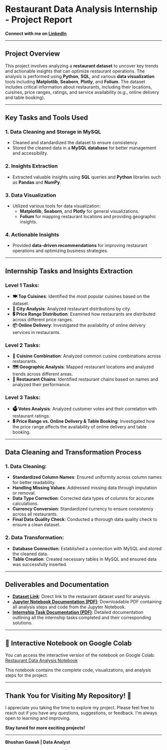 # Restaurant Data Analysis Internship - Project Report

**Connect with me on [LinkedIn](#)**

---

## Project Overview

This project involves analyzing a **restaurant dataset** to uncover key trends and actionable insights that can optimize restaurant operations. The analysis is performed using **Python**, **SQL**, and various **data visualization** tools including **Matplotlib**, **Seaborn**, **Plotly**, and **Folium**. The dataset includes critical information about restaurants, including their locations, cuisines, price ranges, ratings, and service availability (e.g., online delivery and table booking).

---

## Key Tasks and Tools Used

### 1. **Data Cleaning and Storage in MySQL**
- Cleaned and standardized the dataset to ensure consistency.
- Stored the cleaned data in a **MySQL database** for better management and accessibility.

### 2. **Insights Extraction**
- Extracted valuable insights using **SQL** queries and **Python** libraries such as **Pandas** and **NumPy**.

### 3. **Data Visualization**
- Utilized various tools for data visualization:
  - **Matplotlib**, **Seaborn**, and **Plotly** for general visualizations.
  - **Folium** for mapping restaurant locations and providing geographic insights.

### 4. **Actionable Insights**
- Provided **data-driven recommendations** for improving restaurant operations and optimizing business strategies.

---

## Internship Tasks and Insights Extraction

### **Level 1 Tasks**:  
- **🍽 Top Cuisines**: Identified the most popular cuisines based on the dataset.  
- **🌆 City Analysis**: Analyzed restaurant distributions by city.  
- **💲 Price Range Distribution**: Examined how restaurants are distributed across different price ranges.  
- **📦 Online Delivery**: Investigated the availability of online delivery services in restaurants.

### **Level 2 Tasks**:  
- **🍕 Cuisine Combination**: Analyzed common cuisine combinations across restaurants.  
- **🗺 Geographic Analysis**: Mapped restaurant locations and analyzed trends across different areas.  
- **🍴 Restaurant Chains**: Identified restaurant chains based on names and analyzed their performance.

### **Level 3 Tasks**:  
- **🗳 Votes Analysis**: Analyzed customer votes and their correlation with restaurant ratings.  
- **💲 Price Range vs. Online Delivery & Table Booking**: Investigated how the price range affects the availability of online delivery and table booking.

---

## Data Cleaning and Transformation Process

### **1. Data Cleaning:**
- **Standardized Column Names**: Ensured uniformity across column names for better readability.
- **Handling Missing Values**: Addressed missing data through imputation or removal.
- **Data Type Correction**: Corrected data types of columns for accurate calculations.
- **Currency Conversion**: Standardized currency to ensure consistency across all restaurants.
- **Final Data Quality Check**: Conducted a thorough data quality check to ensure a clean dataset.

### **2. Data Transformation:**
- **Database Connection**: Established a connection with MySQL and stored the cleaned data.
- **Table Creation**: Created necessary tables in MySQL and ensured data was successfully inserted.

---

## Deliverables and Documentation

- **[Dataset Link](#)**: Direct link to the restaurant dataset used for analysis.  
- **[Jupyter Notebook Documentation (PDF)](path-to-jupyter-notebook-pdf)**: Downloadable PDF containing all analysis steps and code from the Jupyter Notebook.  
- **[Internship Task Documentation (PDF)](path-to-internship-task-pdf)**: Detailed documentation outlining all the internship tasks completed and their corresponding solutions.

---

## 📔 Interactive Notebook on Google Colab

You can access the interactive version of the notebook on Google Colab:  
[Restaurant Data Analysis Notebook](https://colab.research.google.com/drive/YOUR_NOTEBOOK_ID)

This notebook contains the complete code, visualizations, and analysis steps for the project.

---

## Thank You for Visiting My Repository! 🚀

I appreciate you taking the time to explore my project. Please feel free to reach out if you have any questions, suggestions, or feedback. I'm always open to learning and improving.

**Stay tuned for more exciting projects!**

---

**Bhushan Gawali | Data Analyst**
